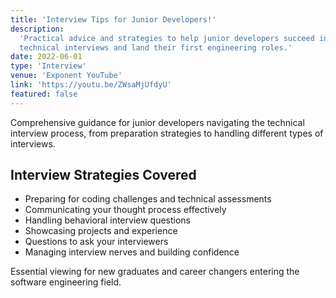 ```yaml
---
title: 'Interview Tips for Junior Developers!'
description:
  'Practical advice and strategies to help junior developers succeed in
  technical interviews and land their first engineering roles.'
date: 2022-06-01
type: 'Interview'
venue: 'Exponent YouTube'
link: 'https://youtu.be/ZWsaMjUfdyU'
featured: false
---
```


Comprehensive guidance for junior developers navigating the technical interview
process, from preparation strategies to handling different types of interviews.

## Interview Strategies Covered

- Preparing for coding challenges and technical assessments
- Communicating your thought process effectively
- Handling behavioral interview questions
- Showcasing projects and experience
- Questions to ask your interviewers
- Managing interview nerves and building confidence

Essential viewing for new graduates and career changers entering the software
engineering field.
